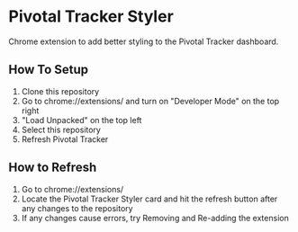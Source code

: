 # Pivotal Tracker Styler
Chrome extension to add better styling to the Pivotal Tracker dashboard.
 
## How To Setup
1. Clone this repository
2. Go to chrome://extensions/ and turn on "Developer Mode" on the top right
3. "Load Unpacked" on the top left
4. Select this repository
5. Refresh Pivotal Tracker

## How to Refresh
1. Go to chrome://extensions/
2. Locate the Pivotal Tracker Styler card and hit the refresh button after any changes to the repository
3. If any changes cause errors, try Removing and Re-adding the extension
